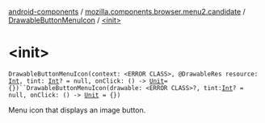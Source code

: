 [android-components](../../index.md) / [mozilla.components.browser.menu2.candidate](../index.md) / [DrawableButtonMenuIcon](index.md) / [&lt;init&gt;](./-init-.md)

# &lt;init&gt;

`DrawableButtonMenuIcon(context: <ERROR CLASS>, @DrawableRes resource: `[`Int`](https://kotlinlang.org/api/latest/jvm/stdlib/kotlin/-int/index.html)`, tint: `[`Int`](https://kotlinlang.org/api/latest/jvm/stdlib/kotlin/-int/index.html)`? = null, onClick: () -> `[`Unit`](https://kotlinlang.org/api/latest/jvm/stdlib/kotlin/-unit/index.html)` = {})``DrawableButtonMenuIcon(drawable: <ERROR CLASS>?, tint: `[`Int`](https://kotlinlang.org/api/latest/jvm/stdlib/kotlin/-int/index.html)`? = null, onClick: () -> `[`Unit`](https://kotlinlang.org/api/latest/jvm/stdlib/kotlin/-unit/index.html)` = {})`

Menu icon that displays an image button.

